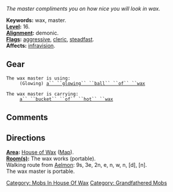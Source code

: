 *The master compliments you on how nice you will look in wax.*

**Keywords:** wax, master.  
**[Level](Level.md "wikilink"):** 16.  
**[Alignment](Alignment.md "wikilink"):** demonic.  
**[Flags](:Category:_Mob_Types.md "wikilink"):**
[aggressive](Aggressive_Mobs.md "wikilink"),
[cleric](Spellcasting_Mobs.md "wikilink"),
[steadfast](Sentinel_Mobs.md "wikilink").  
**Affects:** [infravision](Infravision.md "wikilink").  

## Gear

`The wax master is using:`  
<used as light>`     (Glowing) `[`a`` ``glowing`` ``ball`` ``of`` ``wax`](Glowing_Ball_Of_Wax.md "wikilink")

`The wax master is carrying:`  
`     `[`a`` ``bucket`` ``of`` ``hot`` ``wax`](Bucket_Of_Hot_Wax.md "wikilink")

## Comments

## Directions

**[Area](:Category:_Areas.md "wikilink"):** [House of
Wax](:Category:_House_Of_Wax.md "wikilink")
([Map](House_Of_Wax_Map.md "wikilink")).  
**[Room(s)](:Category:_Rooms.md "wikilink"):** The wax works
(portable).  
Walking route from [Aelmon](Aelmon.md "wikilink"): 9s, 3e, 2n, e, n, w,
n, \[d\], \[n\].  
The wax master is portable.  

[Category: Mobs In House Of
Wax](Category:_Mobs_In_House_Of_Wax "wikilink") [Category: Grandfathered
Mobs](Category:_Grandfathered_Mobs "wikilink")
